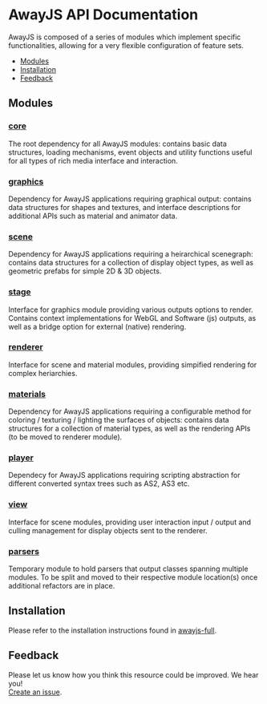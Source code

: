 # AwayJS API Documentation
AwayJS is composed of a series of modules which implement specific functionalities, allowing for a very flexible configuration of feature sets.

* [Modules](#modules)
* [Installation](#installation)
* [Feedback](#feedback)

<a name="modules"></a>
## Modules

### [core](core/)
The root dependency for all AwayJS modules: contains basic data structures, loading mechanisms, event objects and utility functions useful for all types of rich media interface and interaction.

### [graphics](graphics/)
Dependency for AwayJS applications requiring graphical output: contains data structures for shapes and textures, and interface descriptions for additional APIs such as material and animator data.

### [scene](scene/)
Dependency for AwayJS applications requiring a heirarchical scenegraph: contains data structures for a collection of display object types, as well as geometric prefabs for simple 2D & 3D objects.

### [stage](stage/)
Interface for graphics module providing various outputs options to render. Contains context implementations for WebGL and Software (js) outputs, as well as a bridge option for external (native) rendering.

### [renderer](renderer/)
Interface for scene and material modules, providing simpified rendering for complex heriarchies.

### [materials](materials/)
Dependency for AwayJS applications requiring a configurable method for coloring / texturing / lighting the surfaces of objects: contains data structures for a collection of material types, as well as the rendering APIs (to be moved to renderer module).

### [player](player/)
Dependecy for AwayJS applications requiring scripting abstraction for different converted syntax trees such as AS2, AS3 etc.

### [view](view/)
Interface for scene modules, providing user interaction input / output and culling management for display objects sent to the renderer.

### [parsers](parsers/)
Temporary module to hold parsers that output classes spanning multiple modules. To be split and moved to their respective module location(s) once additional refactors are in place.

<a name="installation"></a>
## Installation

Please refer to the installation instructions found in
[awayjs-full](https://github.com/awayjs/awayjs-full).

<a name="feedback"></a>
## Feedback

Please let us know how you think this resource could be improved. We hear you!<br>
[Create an issue](https://github.com/awayjs/docs/issues).